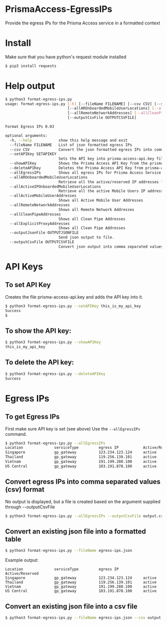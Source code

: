 # PrismaAccess-EgressIPs
Provide the egress IPs for the Prisma Access service in a formatted context

# Install
Make sure that you have python's request module installed
```bash
$ pip3 install requests
```

# Help output
```bash
$ python3 format-egress-ips.py
usage: format-egress-ips.py [-h] [--fileName FILENAME] [--csv CSV] [--setAPIKey SETAPIKEY] [--showAPIKey] [--deleteAPIKey] [--allEgressIPs]
                            [--allAROnboardedMobileUserLocations] [--allActiveIPOnboardedMobileUserLocations] [--allActiveMobileUserAddresses]
                            [--allRemoteNetworkAddresses] [--allCleanPipeAddresses] [--allExplicitProxyAddresses] [--outputJsonFile OUTPUTJSONFILE]
                            [--outputCsvFile OUTPUTCSVFILE]

Format Egress IPs 0.03

optional arguments:
  -h, --help            show this help message and exit
  --fileName FILENAME   List of json formatted egress IPs
  --csv CSV             Convert the json formatted egress IPs into comma separate values (CSV). Does not display formatted table.
  --setAPIKey SETAPIKEY
                        Sets the API key into prisma-access-api.key file
  --showAPIKey          Shows the Prisma Access API Key from the prisma-access-api.key file.
  --deleteAPIKey        Deletes the Prisma Access API Key from prisma-access-api.key file.
  --allEgressIPs        Shows all egress IPs for Prisma Access Service
  --allAROnboardedMobileUserLocations
                        Retrieve all the active/reserved IP addresses for Mobile User Locations
  --allActiveIPOnboardedMobileUserLocations
                        Retrieve all the active Mobile Users IP addresses
  --allActiveMobileUserAddresses
                        Shows all Active Mobile User Addresses
  --allRemoteNetworkAddresses
                        Shows all Remote Network Addresses
  --allCleanPipeAddresses
                        Shows all Clean Pipe Addresses
  --allExplicitProxyAddresses
                        Shows all Clean Pipe Addresses
  --outputJsonFile OUTPUTJSONFILE
                        Send json output to file.
  --outputCsvFile OUTPUTCSVFILE
                        Convert json output into comma separated values file.
```

# API Keys
## To set API Key
Creates the file prisma-access-api.key and adds the API key into it.

```bash
$ python3 format-egress-ips.py --setAPIKey this_is_my_api_key
Success
$
```

## To show the API key:
```bash
$ python3 format-egress-ips.py --showAPIKey
this_is_my_api_key
```

## To delete the API key:
```bash
$ python3 format-egress-ips.py --deleteAPIKey
Success
```

# Egress IPs
## To get Egress IPs
First make sure API key is set (see above)
Use the `--allEgressIPs` command.
```bash
$ python3 format-egress-ips.py --allEgressIPs
Location              serviceType         egress IP           Active/Reserved
Singapore             gp_gateway          123.234.123.124     active
Thailand              gp_gateway          119.256.139.101     active
Vietnam               gp_gateway          191.199.280.100     active
US Central            gp_gateway          103.191.878.100     active
```

## Convert egress IPs into comma separated values (csv) format
No output is displayed, but a file is created based on the argument supplied through --outputCsvFile
```bash
$ python3 format-egress-ips.py --allEgressIPs --outputCsvFile output.csv
```


## Convert an existing json file into a formatted table
```bash
$ python3 format-egress-ips.py --fileName egress-ips.json
```

Example output:
```
Location              serviceType         egress IP           Active/Reserved
Singapore             gp_gateway          123.234.123.124     active
Thailand              gp_gateway          119.256.139.101     active
Vietnam               gp_gateway          191.199.280.100     active
US Central            gp_gateway          103.191.878.100     active
```

## Convert an existing json file into a csv file
```bash
$ python3 format-egress-ips.py --fileName egress-ips.json --csv output.csv
```
